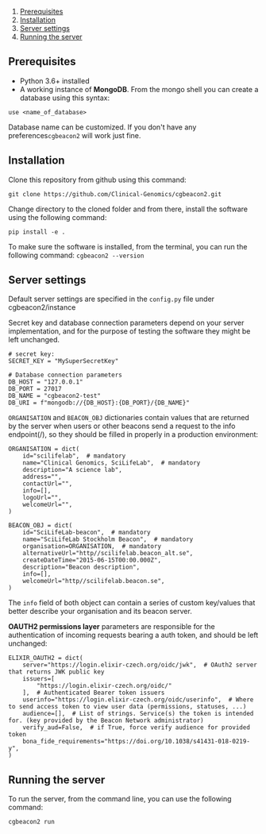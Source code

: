 
1. [ Prerequisites ](#prerequisites)
1. [ Installation ](#installation)
1. [ Server settings ](#settings)
1. [ Running the server](#running)


<a name="prerequisites"></a>
## Prerequisites
- Python 3.6+ installed
- A working instance of **MongoDB**. From the mongo shell you can create a database using this syntax:
```
use <name_of_database>
```

Database name can be customized. If you don't have any preferences`cgbeacon2` will work just fine.



<a name="installation"></a>
## Installation

Clone this repository from github using this command:
```
git clone https://github.com/Clinical-Genomics/cgbeacon2.git
```

Change directory to the cloned folder and from there, install the software using the following command:
```
pip install -e .
```

To make sure the software is installed, from the terminal, you can run the following command: `cgbeacon2 --version`


<a name="settings"></a>
## Server settings

Default server settings are specified in the `config.py` file under cgbeacon2/instance

Secret key and database connection parameters depend on your server implementation, and for the purpose of testing the software they might be left unchanged.

```
# secret key:
SECRET_KEY = "MySuperSecretKey"

# Database connection parameters
DB_HOST = "127.0.0.1"
DB_PORT = 27017
DB_NAME = "cgbeacon2-test"
DB_URI = f"mongodb://{DB_HOST}:{DB_PORT}/{DB_NAME}"
```

`ORGANISATION` and `BEACON_OBJ` dictionaries contain values that are returned by the server when users or other beacons send a request to the info endpoint(/), so they should be filled in properly in a production environment:

```
ORGANISATION = dict(
    id="scilifelab",  # mandatory
    name="Clinical Genomics, SciLifeLab",  # mandatory
    description="A science lab",
    address="",
    contactUrl="",
    info=[],
    logoUrl="",
    welcomeUrl="",
)

BEACON_OBJ = dict(
    id="SciLifeLab-beacon",  # mandatory
    name="SciLifeLab Stockholm Beacon",  # mandatory
    organisation=ORGANISATION,  # mandatory
    alternativeUrl="http//scilifelab.beacon_alt.se",
    createDateTime="2015-06-15T00:00.000Z",
    description="Beacon description",
    info=[],
    welcomeUrl="http//scilifelab.beacon.se",
)
```
The `info` field of both object can contain a series of custom key/values that better describe your organisation and its beacon server.


**OAUTH2 permissions layer** parameters are responsible for the authentication of incoming requests bearing a auth token, and should be left unchanged:
```
ELIXIR_OAUTH2 = dict(
    server="https://login.elixir-czech.org/oidc/jwk",  # OAuth2 server that returns JWK public key
    issuers=[
        "https://login.elixir-czech.org/oidc/"
    ],  # Authenticated Bearer token issuers
    userinfo="https://login.elixir-czech.org/oidc/userinfo",  # Where to send access token to view user data (permissions, statuses, ...)
    audience=[],  # List of strings. Service(s) the token is intended for. (key provided by the Beacon Network administrator)
    verify_aud=False,  # if True, force verify audience for provided token
    bona_fide_requirements="https://doi.org/10.1038/s41431-018-0219-y",
)
```

<a name="running"></a>
## Running the server
To run the server, from the command line, you can use the following command:
```
cgbeacon2 run
```
